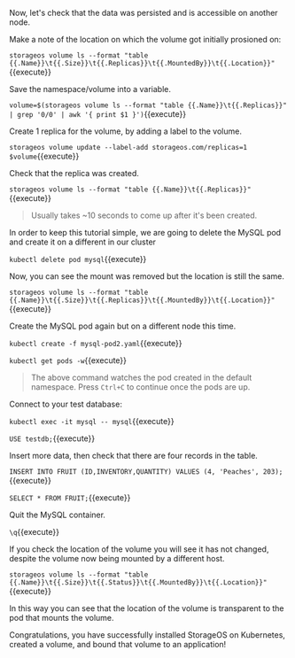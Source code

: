 Now, let's check that the data was persisted and is accessible on another node.

Make a note of the location on which the volume got initially prosioned on:

`storageos volume ls --format "table {{.Name}}\t{{.Size}}\t{{.Replicas}}\t{{.MountedBy}}\t{{.Location}}"`{{execute}}

Save the namespace/volume into a variable.

`volume=$(storageos volume ls --format "table {{.Name}}\t{{.Replicas}}" | grep '0/0' | awk '{ print $1 }')`{{execute}}

Create 1 replica for the volume, by adding a label to the volume.

`storageos volume update --label-add storageos.com/replicas=1 $volume`{{execute}}

Check that the replica was created.

`storageos volume ls --format "table {{.Name}}\t{{.Replicas}}"`{{execute}}

> Usually takes ~10 seconds to come up after it's been created.

In order to keep this tutorial simple, we are going to delete the MySQL pod and create it on a different in our cluster

`kubectl delete pod mysql`{{execute}}

Now, you can see the mount was removed but the location is still the same.

`storageos volume ls --format "table {{.Name}}\t{{.Size}}\t{{.Replicas}}\t{{.MountedBy}}\t{{.Location}}"`{{execute}}


Create the MySQL pod again but on a different node this time.

`kubectl create -f mysql-pod2.yaml`{{execute}}

`kubectl get pods -w`{{execute}}

> The above command watches the pod created in the default namespace. Press `Ctrl+C` to continue once the pods are up.

Connect to your test database:

`kubectl exec -it mysql -- mysql`{{execute}}

`USE testdb;`{{execute}}

Insert more data, then check that there are four records in the table.

`INSERT INTO FRUIT (ID,INVENTORY,QUANTITY) VALUES (4, 'Peaches', 203);`{{execute}}

`SELECT * FROM FRUIT;`{{execute}}

Quit the MySQL container.

`\q`{{execute}}

If you check the location of the volume you will see it has not changed,
despite the volume now being mounted by a different host.

`storageos volume ls --format "table {{.Name}}\t{{.Size}}\t{{.Status}}\t{{.MountedBy}}\t{{.Location}}"`{{execute}}

In this way you can see that the location of the volume is transparent to the
pod that mounts the volume.

Congratulations, you have successfully installed StorageOS on Kubernetes, created a volume, and bound that volume to an application!